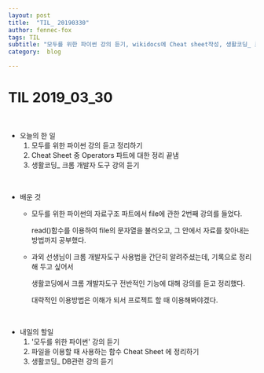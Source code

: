 ```yaml
---
layout: post
title:  "TIL_ 20190330"
author: fennec-fox
tags: TIL
subtitle: "모두를 위한 파이썬 강의 듣기, wikidocs에 Cheat sheet작성, 생활코딩_ 크롬개발자도구 강의듣기"
category:  blog

---
```




# TIL 2019_03_30

<br>

- 오늘의 한 일
  1. 모두를 위한 파이썬 강의 듣고 정리하기
  2. Cheat Sheet 중 Operators 파트에 대한 정리 끝냄
  3. 생활코딩_ 크롬 개발자 도구 강의 듣기

<br>

- 배운 것 

  - 모두를 위한 파이썬의 자료구조 파트에서 file에 관한 2번째 강의를 들었다.

    read()함수를 이용하여 file의 문자열을 불러오고, 그 안에서 자료를 찾아내는 방법까지 공부했다.

  - 과외 선생님이 크롬 개발자도구 사용법을 간단히 알려주셨는데, 기록으로 정리해 두고 싶어서

    생활코딩에서 크롬 개발자도구 전반적인 기능에 대해 강의를 듣고 정리했다. 

    대략적인 이용방법은 이해가 되서 프로젝트 할 때 이용해봐야겠다. 

<br>

- 내일의 할일
  1. '모두를 위한 파이썬' 강의 듣기
  2. 파일을 이용할 때 사용하는 함수 Cheat Sheet 에 정리하기
  3. 생활코딩_ DB관련 강의 듣기
